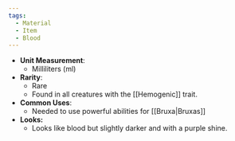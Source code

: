 ```yaml
---
tags:
  - Material
  - Item
  - Blood
---
```

- **Unit Measurement**:
	- Milliliters (ml)
- **Rarity**:
	- Rare
	- Found in all creatures with the [[Hemogenic]] trait.
- **Common Uses**:
	- Needed to use powerful abilities for [[Bruxa|Bruxas]]
- **Looks:**
	- Looks like blood but slightly darker and with a purple shine.